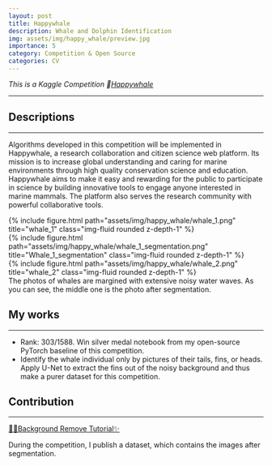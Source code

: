 ```yaml
---
layout: post
title: Happywhale
description: Whale and Dolphin Identification
img: assets/img/happy_whale/preview.jpg
importance: 5
category: Competition & Open Source
categories: CV
---
```

*This is a Kaggle Competition 🐳[Happywhale](https://www.kaggle.com/competitions/happy-whale-and-dolphin)*

***
## Descriptions
***
Algorithms developed in this competition will be implemented in Happywhale, a research collaboration and citizen science web platform. Its mission is to increase global understanding and caring for marine environments through high quality conservation science and education. Happywhale aims to make it easy and rewarding for the public to participate in science by building innovative tools to engage anyone interested in marine mammals. The platform also serves the research community with powerful collaborative tools.


<div class="row">
    <div class="col-sm mt-3 mt-md-0">
        {% include figure.html path="assets/img/happy_whale/whale_1.png" title="whale_1" class="img-fluid rounded z-depth-1" %}
    </div>
    <div class="col-sm mt-3 mt-md-0">
        {% include figure.html path="assets/img/happy_whale/whale_1_segmentation.png" title="Whale_1_segmentation" class="img-fluid rounded z-depth-1" %}
    </div>
    <div class="col-sm mt-3 mt-md-0">
        {% include figure.html path="assets/img/happy_whale/whale_2.png" title="whale_2" class="img-fluid rounded z-depth-1" %}
    </div>
</div>
<div class="caption">
    The photos of whales are margined with extensive noisy water waves. 
    As you can see, the middle one is the photo after segmentation.
</div>

## My works
***
- Rank: 303/1588. Win silver medal notebook from my open-source PyTorch baseline of this competition.
- Identify the whale individual only by pictures of their tails, fins, or heads. Apply U-Net to extract the fins
out of the noisy background and thus make a purer dataset for this competition.

## Contribution
***
[🐳✨Background Remove Tutorial✨](https://www.kaggle.com/code/leoooo333/background-remove-tutorial) 

During the competition, I publish a dataset, which contains the images after segmentation.
